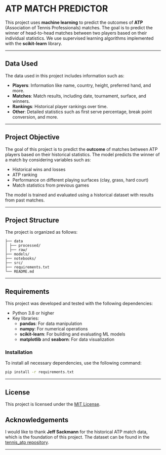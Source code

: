 # ATP MATCH PREDICTOR

This project uses **machine learning** to predict the outcomes of **ATP** (Association of Tennis Professionals) matches. The goal is to predict the winner of head-to-head matches between two players based on their individual statistics. We use supervised learning algorithms implemented with the **scikit-learn** library.

---

## Data Used

The data used in this project includes information such as:

- **Players**: Information like name, country, height, preferred hand, and more.
- **Matches**: Match results, including date, tournament, surface, and winners.
- **Rankings**: Historical player rankings over time.
- **Other**: Detailed statistics such as first serve percentage, break point conversion, and more.

---

## Project Objective

The goal of this project is to predict the **outcome** of matches between ATP players based on their historical statistics. The model predicts the winner of a match by considering variables such as:

- Historical wins and losses
- ATP ranking
- Performance on different playing surfaces (clay, grass, hard court)
- Match statistics from previous games

The model is trained and evaluated using a historical dataset with results from past matches.

---

## Project Structure

The project is organized as follows:

```
├── data
│ ├── processed/
│ ├── raw/
├── models/
├── notebooks/
├── src/
├── requirements.txt
└── README.md
```

---

## Requirements

This project was developed and tested with the following dependencies:

- Python 3.8 or higher
- Key libraries:
  - **pandas**: For data manipulation
  - **numpy**: For numerical operations
  - **scikit-learn**: For building and evaluating ML models
  - **matplotlib** and **seaborn**: For data visualization

### Installation

To install all necessary dependencies, use the following command:

```bash
pip install -r requirements.txt
```
---

## License

This project is licensed under the [MIT License](LICENSE).

## Acknowledgements

I would like to thank **Jeff Sackmann** for the historical ATP match data, which is the foundation of this project. The dataset can be found in the [tennis_atp repository](https://github.com/JeffSackmann/tennis_atp).

---
